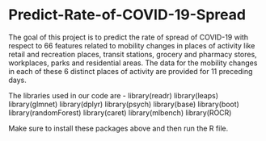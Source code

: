 # Predict-Rate-of-COVID-19-Spread
The goal of this project is to predict the rate of spread of COVID-19 with respect to 66 features related to mobility changes in places of activity like retail and recreation places, transit stations, grocery and pharmacy stores, workplaces, parks and residential areas. The data for the mobility changes in each of these 6 distinct places of activity are provided for 11 preceding days.

The libraries used in our code are -
library(readr)
library(leaps)
library(glmnet)
library(dplyr)
library(psych)
library(base)
library(boot)
library(randomForest)
library(caret)
library(mlbench)
library(ROCR)

Make sure to install these packages above and then run the R file.
